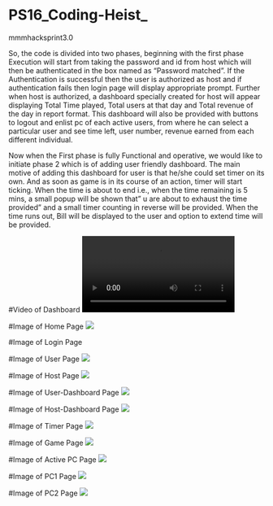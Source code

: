 # PS16_Coding-Heist_
mmmhacksprint3.0

So, the code is divided into two phases, beginning with the first phase Execution will start from taking the password and id from host which will then be authenticated in the box named as “Password matched”. If the Authentication is successful then the user is authorized as host and if authentication fails then login page will display appropriate prompt.
 Further when host is authorized, a dashboard specially created for host will appear displaying Total Time played, Total users at that day and Total revenue of the day in report format. This dashboard will also be provided with buttons to logout and enlist pc of each active users, from where he can select a particular user and see time left, user number, revenue earned from each different individual.

Now when the First phase is fully Functional and operative, we would like to initiate phase 2 which is of adding user friendly dashboard.  The main motive of adding this dashboard for user is that he/she could set timer on its own. And as soon as game is in its course of an action, timer will start ticking.
When the time is about to end i.e., when the time remaining is 5 mins, a small popup will be shown that” u are about to exhaust the time provided” and a small timer counting in reverse will be provided.
When the time runs out, Bill will be displayed to the user and option to extend time will be provided.

#Video of Dashboard
<video src="https://user-images.githubusercontent.com/92090642/136683868-5cc66782-c4cb-40d6-9bce-6de1836a5608.mp4">

#Image of Home Page
<img src="img/login.PNG">

#Image of Login Page
<br img src="img/index.PNG">

#Image of User Page
<img src="img/user login.PNG">

#Image of Host Page
<img src="img/host login.PNG">

#Image of User-Dashboard Page
<img src="img/user dash.PNG">

#Image of Host-Dashboard Page
<img src="img/host dash.PNG">

#Image of Timer Page
<img src="img/Timer alert.PNG">

#Image of Game Page
<img src="img/game.PNG">

#Image of Active PC  Page
<img src="img/pc1,pc2.PNG"> 

#Image of PC1 Page
<img src="img/pc1.PNG">

#Image of PC2 Page
<img src="img/pc2.PNG">
